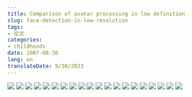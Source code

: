 ```yaml
---
title: Comparison of avatar processing in low definition
slug: face-detection-in-low-resolution
tags:
- 论文
categories:
- childhoods
date: 2007-08-30
lang: en
translateDate: 9/30/2023
---
```


![](face-detection-01.jpg)
![](face-detection-02.jpg)
![](face-detection-03.jpg)
![](face-detection-04.jpg)
![](face-detection-05.jpg)
![](face-detection-06.jpg)
![](face-detection-07.jpg)
![](face-detection-08.jpg)
![](face-detection-09.jpg)
![](face-detection-10.jpg)
![](face-detection-11.jpg)
![](face-detection-12.jpg)
![](face-detection-13.jpg)
![](face-detection-14.jpg)
![](face-detection-15.jpg)
![](face-detection-16.jpg)
![](face-detection-17.jpg)
![](face-detection-18.jpg)
![](face-detection-19.jpg)
![](face-detection-20.jpg)
